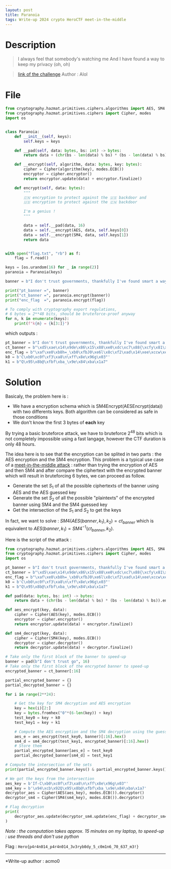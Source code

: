 ```yaml
---
layout: post
title: Paranoia
tags: Write-up 2024 crypto HeroCTF meet-in-the-middle
---
```

# Description
> I always feel that somebody's watching me
> And I have found a way to keep my privacy (oh, oh)

> [link of the challenge](https://github.com/HeroCTF/HeroCTF_v6/tree/2908eb81a8677da569a6a6b0007de8afcda3de20/Crypto/Paranoia)
> Author : Alol

# File
```python
from cryptography.hazmat.primitives.ciphers.algorithms import AES, SM4
from cryptography.hazmat.primitives.ciphers import Cipher, modes
import os


class Paranoia:
    def __init__(self, keys):
        self.keys = keys

    def __pad(self, data: bytes, bs: int) -> bytes:
        return data + (chr(bs - len(data) % bs) * (bs - len(data) % bs)).encode()

    def __encrypt(self, algorithm, data: bytes, key: bytes):
        cipher = Cipher(algorithm(key), modes.ECB())
        encryptor = cipher.encryptor()
        return encryptor.update(data) + encryptor.finalize()

    def encrypt(self, data: bytes):
        """
        🇨🇳 encryption to protect against the 🇺🇸 backdoor and
        🇺🇸 encryption to protect against the 🇨🇳 backdoor

        I'm a genius !
        """

        data = self.__pad(data, 16)
        data = self.__encrypt(AES, data, self.keys[0])
        data = self.__encrypt(SM4, data, self.keys[1])
        return data


with open("flag.txt", "rb") as f:
    flag = f.read()

keys = [os.urandom(16) for _ in range(2)]
paranoia = Paranoia(keys)

banner = b"I don't trust governments, thankfully I've found smart a way to keep my data secure."

print("pt_banner =", banner)
print("ct_banner =", paranoia.encrypt(banner))
print("enc_flag  =", paranoia.encrypt(flag))

# To comply with cryptography export regulations,
# 6 bytes = 2**48 bits, should be bruteforce-proof anyway
for n, k in enumerate(keys):
    print(f"k{n} = {k[3:]}")
```
which outputs : 
```python
pt_banner = b"I don't trust governments, thankfully I've found smart a way to keep my data secure."
ct_banner = b"\xd5\xae\x14\x9de\x86\x15\x88\xe0\xdc\xc7\x88{\xcfy\x81\x91\xbaH\xb6\x06\x02\xbey_0\xa5\x8a\xf6\x8b?\x9c\xc9\x92\xac\xdeb=@\x9bI\xeeY\xa0\x8d/o\xfa%)\xfb\xa2j\xd9N\xf7\xfd\xf6\xc2\x0b\xc3\xd2\xfc\te\x99\x9aIG\x01_\xb3\xf4\x0fG\xfb\x9f\xab\\\xe0\xcc\x92\xf5\xaf\xa2\xe6\xb0h\x7f}\x92O\xa6\x04\x92\x88"
enc_flag = b"\xaf\xe0\xb8h=_\xb0\xfbJ0\xe6l\x8c\xf2\xad\x14\xee\xccw\xe9\xff\xaa\xb2\xe9c\xa4\xa0\x95\x81\xb8\x03\x93\x7fg\x00v\xde\xba\xfe\xb92\x04\xed\xc4\xc7\x08\x8c\x96C\x97\x07\x1b\xe8~':\x91\x08\xcf\x9e\x81\x0b\x9b\x15"
k0 = b'C\xb0\xc0f\xf3\xa8\n\xff\x8e\x96g\x03"'
k1 = b"Q\x95\x8b@\xfbf\xba_\x9e\x84\xba\x1a7"
```
# Solution
Basicaly, the problem here is :
- We have a encryption schema which is SM4Encrypt(AESEncrypt(data)) with two differents keys. Both algorithm can be considered as safe in those conditions
- We don't know the first 3 bytes of **each** key

By trying a basic bruteforce attack, we have to bruteforce $2^{48}$ bits which is not completely impossible using a fast langage, however the CTF duration is only 48 hours.

The idea here is to see that the encryption can be splited in two parts : the AES encryption and the SM4 encryption. This problem is a typical use case of a [meet-in-the-middle attack](https://en.wikipedia.org/wiki/Meet-in-the-middle_attack) : rather than trying the encryption of AES and then SM4 and after compare the ciphertext with the encrypted banner which will result in bruteforcing 6 bytes, we can proceed as follow.
- Generate the set $S_1$ of all the possible ciphertexts of the banner using AES and the AES guessed key
- Generate the set $S_2$ of all the possible "plaintexts" of the encrypted banner using SM4 and the SM4 guessed key
- Get the intersection of the $S_1$ and $S_2$ to get the keys

In fact, we want to solve : $SM4(AES(banner, k_1), k_2) = ct_{banner}$ which is equivalent to $AES(banner, k_1) = SM4^{-1}(ct_{banner}, k_2)$.

Here is the script of the attack :
```python
from cryptography.hazmat.primitives.ciphers.algorithms import AES, SM4
from cryptography.hazmat.primitives.ciphers import Cipher, modes
import os

pt_banner = b"I don't trust governments, thankfully I've found smart a way to keep my data secure."
ct_banner = b"\xd5\xae\x14\x9de\x86\x15\x88\xe0\xdc\xc7\x88{\xcfy\x81\x91\xbaH\xb6\x06\x02\xbey_0\xa5\x8a\xf6\x8b?\x9c\xc9\x92\xac\xdeb=@\x9bI\xeeY\xa0\x8d/o\xfa%)\xfb\xa2j\xd9N\xf7\xfd\xf6\xc2\x0b\xc3\xd2\xfc\te\x99\x9aIG\x01_\xb3\xf4\x0fG\xfb\x9f\xab\\\xe0\xcc\x92\xf5\xaf\xa2\xe6\xb0h\x7f}\x92O\xa6\x04\x92\x88"
enc_flag = b"\xaf\xe0\xb8h=_\xb0\xfbJ0\xe6l\x8c\xf2\xad\x14\xee\xccw\xe9\xff\xaa\xb2\xe9c\xa4\xa0\x95\x81\xb8\x03\x93\x7fg\x00v\xde\xba\xfe\xb92\x04\xed\xc4\xc7\x08\x8c\x96C\x97\x07\x1b\xe8~':\x91\x08\xcf\x9e\x81\x0b\x9b\x15"
k0 = b'C\xb0\xc0f\xf3\xa8\n\xff\x8e\x96g\x03"'
k1 = b"Q\x95\x8b@\xfbf\xba_\x9e\x84\xba\x1a7"

def pad(data: bytes, bs: int) -> bytes:
    return data + (chr(bs - len(data) % bs) * (bs - len(data) % bs)).encode()

def aes_encrypt(key, data):
    cipher = Cipher(AES(key), modes.ECB())
    encryptor = cipher.encryptor()
    return encryptor.update(data) + encryptor.finalize()

def sm4_decrypt(key, data):
    cipher = Cipher(SM4(key), modes.ECB())
    decryptor = cipher.decryptor()
    return decryptor.update(data) + decryptor.finalize()

# Take only the first block of the banner to speed-up
banner = pad(b"I don't trust go", 16)
# Take only the first block of the encrypted banner to speed-up
encrypted_banner = ct_banner[:16]

partial_encrypted_banner = {}
partial_decrypted_banner = {}

for i in range(2**24):

    # Get the key for SM4 decryption and AES encryption
    key = hex(i)[2:]
    key = bytes.fromhex("0"*(6-len(key)) + key)
    test_key0 = key + k0
    test_key1 = key + k1

    # Compute the AES encryption and the SM4 decryption using the guessed keys
    aes_e = aes_encrypt(test_key0, banner)[:16].hex()
    sm4_d = sm4_decrypt(test_key1, encrypted_banner)[:16].hex()
    # Store them
    partial_encrypted_banner[aes_e] = test_key0
    partial_decrypted_banner[sm4_d] = test_key1

# Compute the intersection of the sets
print(partial_encrypted_banner.keys() & partial_encrypted_banner.keys())

# We got the keys from the intersection
aes_key = b'If-C\xb0\xc0f\xf3\xa8\n\xff\x8e\x96g\x03"'
sm4_key = b'\x94\xcb\x92Q\x95\x8b@\xfbf\xba_\x9e\x84\xba\x1a7'
decryptor_aes = Cipher(AES(aes_key), modes.ECB()).decryptor()
decryptor_sm4 = Cipher(SM4(sm4_key), modes.ECB()).decryptor()

# Flag decryption
print(
    decryptor_aes.update(decryptor_sm4.update(enc_flag) + decryptor_sm4.finalize()) + decryptor_aes.finalize()
)
```
*Note : the computation takes approx. 15 minutes on my laptop, to speed-up : use threads and don't use python*

Flag : `Hero{p4r4n014_p4r4n014_3v3ryb0dy_5_c0m1n6_70_637_m3!}`
***
*Write-up author : acmo0